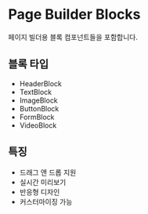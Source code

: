 # Page Builder Blocks

페이지 빌더용 블록 컴포넌트들을 포함합니다.

## 블록 타입

- HeaderBlock
- TextBlock
- ImageBlock
- ButtonBlock
- FormBlock
- VideoBlock

## 특징

- 드래그 앤 드롭 지원
- 실시간 미리보기
- 반응형 디자인
- 커스터마이징 가능
